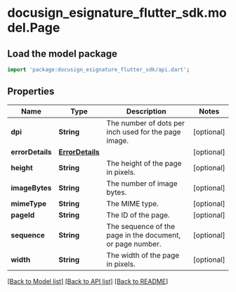 # docusign_esignature_flutter_sdk.model.Page

## Load the model package
```dart
import 'package:docusign_esignature_flutter_sdk/api.dart';
```

## Properties
Name | Type | Description | Notes
------------ | ------------- | ------------- | -------------
**dpi** | **String** | The number of dots per inch used for the page image. | [optional] 
**errorDetails** | [**ErrorDetails**](ErrorDetails.md) |  | [optional] 
**height** | **String** | The height of the page in pixels. | [optional] 
**imageBytes** | **String** | The number of image bytes. | [optional] 
**mimeType** | **String** | The MIME type. | [optional] 
**pageId** | **String** | The ID of the page. | [optional] 
**sequence** | **String** | The sequence of the page in the document, or page number. | [optional] 
**width** | **String** | The width of the page in pixels. | [optional] 

[[Back to Model list]](../README.md#documentation-for-models) [[Back to API list]](../README.md#documentation-for-api-endpoints) [[Back to README]](../README.md)


